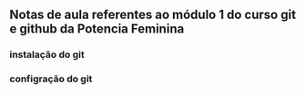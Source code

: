 ## Notas de aula referentes ao módulo 1 do curso git e github da Potencia Feminina

### instalação do git

### configração do git
